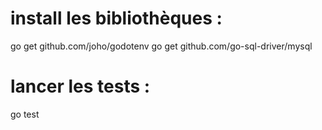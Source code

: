 # install les bibliothèques :
go get github.com/joho/godotenv
go get github.com/go-sql-driver/mysql

# lancer les tests :
go test